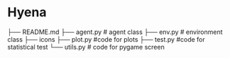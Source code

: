 # Hyena

├── README.md
├── agent.py # agent class
├── env.py  # environment class
├── icons
├── plot.py #code for plots
├── test.py #code for statistical test
└── utils.py # code for pygame screen
